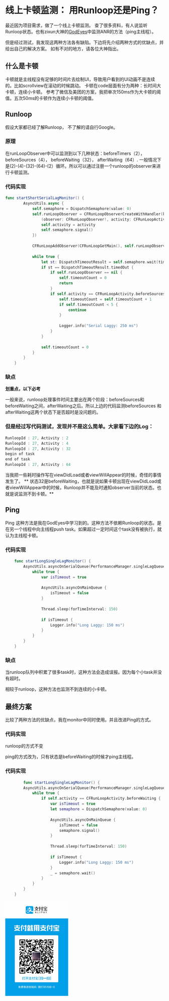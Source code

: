 # **线上卡顿监测： 用Runloop还是Ping？**

最近因为项目需求，做了一个线上卡顿监测。 查了很多资料，有人说监听Runloop状态。也有zixun大神的[GodEyes](https://github.com/zixun/GodEye)中监测ANR的方法（ping主线程）。

但是经过测试，我发现这两种方法各有缺陷。下边将先介绍两种方式的优缺点，并给出自己的解决方案。 如有不对的地方，请各位大神指出。

## **什么是卡顿**
卡顿就是主线程没有足够的时间片去绘制UI，导致用户看到的UI动画不是连续的。比如scrollview在滚动的时候跳动。
卡顿在code层面有分为两种：长时间大卡顿，连续小卡顿。
参考了微信及美团的方案，我把单次150ms作为大卡顿的阈值。五次50ms的卡顿作为连续小卡顿的阈值。


## **Runloop**
假设大家都已经了解Runloop， 不了解的请自行Google。

### **原理**
在runLoopObserver中可以监测到以下几种状态：beforeTimers（2），beforeSources（4）， beforeWaiting（32）， afterWaiting（64）. 一般情况下是(2)-(4)-(32)-(64)-(2）循环。所以可以通过注册一个runloop的observer来进行卡顿监测。

### **代码实现**
```Swift
func startShortSerialLagMonitor() {
        AsyncUtils.async {
            self.semaphore = DispatchSemaphore(value: 0)
            self.runLoopObserver = CFRunLoopObserverCreateWithHandler(kCFAllocatorDefault, CFRunLoopActivity.allActivities.rawValue, true, 0, {
                (observer: CFRunLoopObserver!, activity: CFRunLoopActivity) -> Void in
                self.activity = activity
                self.semaphore.signal()
            })
            
            CFRunLoopAddObserver(CFRunLoopGetMain(), self.runLoopObserver, CFRunLoopMode.commonModes)
            
            while true {
                let st: DispatchTimeoutResult = self.semaphore.wait(timeout: .now() + DispatchTimeInterval.milliseconds(100))
                if st == DispatchTimeoutResult.timedOut {
                    if self.runLoopObserver == nil {
                        self.timeoutCount = 0
                        return
                    }
                    if self.activity == CFRunLoopActivity.beforeSources || self.activity == CFRunLoopActivity.afterWaiting {
                        self.timeoutCount = self.timeoutCount + 1
                        if self.timeoutCount < 5 {
                            continue
                        }

                        Logger.info("Serial Laggy: 250 ms")
                    }
                }
                
                self.timeoutCount = 0
            }
        }
    }
```
### **缺点**
**划重点，以下必考**

一般来说，runloop处理事件时间主要出在两个阶段：beforeSources和beforeWaiting之间，afterWaiting之后。所以上边的代码监测beforeSources 和 afterWaiting这两个状态下是否超时是没问题的。

### 但是经过写代码测试，发现并不是这么简单。大家看下边的Log：
```Swift
RunloopId : 27, Activity : 2
RunloopId : 27, Activity : 4
RunloopId : 27, Activity : 32
begin of task
end of task
RunloopId : 27, Activity : 64
```
当我把一些耗时操作写在viewDidLoad或者viewWillAppear的时候，奇怪的事情发生了。
** 状态32是beforeWaiting，也就是说如果卡顿出现在viewDidLoad或者viewWillAppear中的时候，Runloop并不能及时通知observer当前的状态。也就是说监测不到卡顿。**

## **Ping**
Ping 这种方法是我在GodEyes中学习到的。这种方法不依赖Runloop的状态。是在另一个线程中向主线程push task。如果超过一定时间这个task没有被执行，就认为主线程卡顿。

### **代码实现**
```Swift
    func startLongSingleLagMonitor() {
        AsyncUtils.asyncOnSerialQueue(PerformanceManager.singleLagQueue) {
            while true {
                var isTimeout = true
                    
                AsyncUtils.asyncOnMainQueue {
                    isTimeout = false
                }
                    
                Thread.sleep(forTimeInterval: 150)
                    
                if isTimeout {
                    Logger.info("Long Laggy: 150 ms")
                }
            }
        }
    }
```
### **缺点**
当runloop队列中积累了很多task时，这种方法会造成误报。因为每个小task并没有超时。

相较于runloop，这种方法也监测不到连续的小卡顿。

## **最终方案**
比较了两种方法的优缺点，我在monitor中同时使用。并且改进Ping的方式。

### **代码实现**
runloop的方式不变

ping的方式改为，只有状态是beforeWaiting的时候才ping主线程。

### **代码实现**
```Swift
        func startLongSingleLagMonitor() {
        AsyncUtils.asyncOnSerialQueue(PerformanceManager.singleLagQueue) {
            while true {
                if self.activity == CFRunLoopActivity.beforeWaiting {
                    var isTimeout = true
                    let semaphore = DispatchSemaphore(value: 0)
                    
                    AsyncUtils.asyncOnMainQueue {
                        isTimeout = false
                        semaphore.signal()
                    }
                    
                    Thread.sleep(forTimeInterval: 150)
                    
                    if isTimeout {
                        Logger.info("Long Laggy: 150 ms")
                    }
                    _ = semaphore.wait()
                }
            }
        }
    }
```


<img src="../Picture/AliPay.jpeg" width="200">
